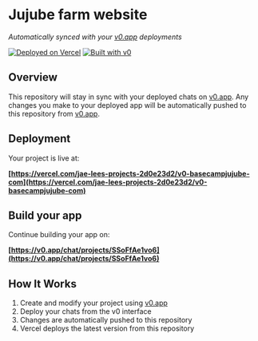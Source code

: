 # Jujube farm website

*Automatically synced with your [v0.app](https://v0.app) deployments*

[![Deployed on Vercel](https://img.shields.io/badge/Deployed%20on-Vercel-black?style=for-the-badge&logo=vercel)](https://vercel.com/jae-lees-projects-2d0e23d2/v0-basecampjujube-com)
[![Built with v0](https://img.shields.io/badge/Built%20with-v0.app-black?style=for-the-badge)](https://v0.app/chat/projects/SSoFfAe1vo6)

## Overview

This repository will stay in sync with your deployed chats on [v0.app](https://v0.app).
Any changes you make to your deployed app will be automatically pushed to this repository from [v0.app](https://v0.app).

## Deployment

Your project is live at:

**[https://vercel.com/jae-lees-projects-2d0e23d2/v0-basecampjujube-com](https://vercel.com/jae-lees-projects-2d0e23d2/v0-basecampjujube-com)**

## Build your app

Continue building your app on:

**[https://v0.app/chat/projects/SSoFfAe1vo6](https://v0.app/chat/projects/SSoFfAe1vo6)**

## How It Works

1. Create and modify your project using [v0.app](https://v0.app)
2. Deploy your chats from the v0 interface
3. Changes are automatically pushed to this repository
4. Vercel deploys the latest version from this repository